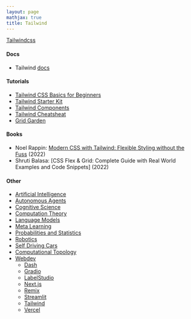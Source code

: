 ```yaml
---
layout: page
mathjax: true
title: Tailwind
---
```

[Tailwindcss](https://tailwindcss.com/)

#### Docs
* Tailwind [docs](https://tailwindcss.com/docs/installation)

#### Tutorials
* [Tailwind CSS Basics for Beginners](https://daily.dev/blog/tailwind-css-basics-for-beginners)
* [Tailwind Starter Kit](https://www.creative-tim.com/learning-lab/tailwind-starter-kit/documentation/react/navbars)
* [Tailwind Components](https://www.creative-tim.com/twcomponents/)
* [Tailwind Cheatsheat](https://nerdcave.com/tailwind-cheat-sheet)
* [Grid Garden](https://cssgridgarden.com/)

#### Books
* Noel Rappin: [Modern CSS with Tailwind: Flexible Styling without the Fuss](https://www.amazon.com/Modern-CSS-Tailwind-Flexible-Styling/dp/1680508180) (2022)
* Shruti Balasa: [CSS Flex & Grid: Complete Guide with Real World Examples and Code Snippets] (2022)

#### Other
* [Artificial Intelligence](/artificial_intelligence)
* [Autonomous Agents](/autonomous_agents)
* [Cognitive Science](/cognitive_science)
* [Computation Theory](/computation_theory)
* [Language Models](/language_models)
* [Meta Learning](/meta_learning)
* [Probabilities and Statistics](/probabilities_and_statistics)
* [Robotics](/robotics)
* [Self Driving Cars](/self_driving_cars)
* [Computational Topology](/computational_topology)
* [Webdev](/webdev)
  * [Dash](/webdev/dash)
  * [Gradio](/webdev/gradio)
  * [LabelStudio](/webdev/label_studio)
  * [Next.js](/webdev/next_js)
  * [Remix](/webdev/remix)
  * [Streamlit](/webdev/streamlit)
  * [Tailwind](/webdev/tailwind)
  * [Vercel](/webdev/vercel)
